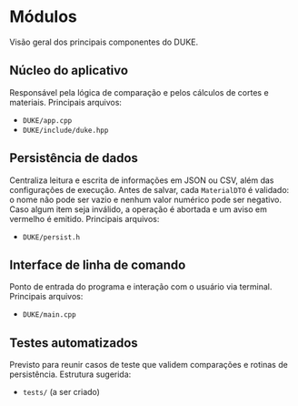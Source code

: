 # Módulos

Visão geral dos principais componentes do DUKE.

## Núcleo do aplicativo
Responsável pela lógica de comparação e pelos cálculos de cortes e materiais.
Principais arquivos:
- `DUKE/app.cpp`
- `DUKE/include/duke.hpp`

## Persistência de dados
Centraliza leitura e escrita de informações em JSON ou CSV, além das
configurações de execução. Antes de salvar, cada `MaterialDTO` é
validado: o nome não pode ser vazio e nenhum valor numérico pode ser
negativo. Caso algum item seja inválido, a operação é abortada e um
aviso em vermelho é emitido.
Principais arquivos:
- `DUKE/persist.h`

## Interface de linha de comando
Ponto de entrada do programa e interação com o usuário via terminal.
Principais arquivos:
- `DUKE/main.cpp`

## Testes automatizados
Previsto para reunir casos de teste que validem comparações e rotinas de
persistência. Estrutura sugerida:
- `tests/` (a ser criado)
